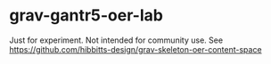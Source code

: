 # grav-gantr5-oer-lab
Just for experiment. Not intended for community use. See https://github.com/hibbitts-design/grav-skeleton-oer-content-space
